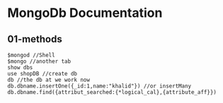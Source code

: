 # MongoDb Documentation

## 01-methods

```
$mongod //Shell
$mongo //another tab
show dbs
use shopDB //create db
db //the db at we work now
db.dbname.insertOne({_id:1,name:"khalid"}) //or insertMany
db.dbname.find({attribut_searched:{*logical_cal},{attribute_aff}})

```


